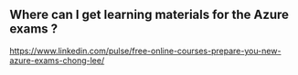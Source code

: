 ## Where can I get learning materials for the Azure exams ? 
https://www.linkedin.com/pulse/free-online-courses-prepare-you-new-azure-exams-chong-lee/
